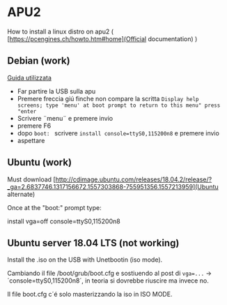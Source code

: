 # APU2

How to install a linux distro on apu2 ( [https://pcengines.ch/howto.htm#home](Official documentation) )


## Debian (work)

[Guida utilizzata](https://syscall.eu/blog/2017/07/19/apu/)

- Far partire la USB sulla apu
- Premere freccia giú finche non compare la scritta `Display help screens; type 'menu' at boot prompt to return to this menu" press "enter`
- Scrivere ¨menu¨ e premere invio
- premere F6
- dopo `boot: ` scrivere `install console=ttyS0,115200n8` e premere invio
- aspettare


## Ubuntu (work)

Must download [http://cdimage.ubuntu.com/releases/18.04.2/release/?_ga=2.6837746.1317156672.1557303868-755951356.1557213959](Ubuntu alternate)

Once at the "boot:" prompt type:

install vga=off console=ttyS0,115200n8

## Ubuntu server 18.04 LTS (not working)

Install the .iso on the USB with Unetbootin (iso mode).

Cambiando il file /boot/grub/boot.cfg e sostiuendo al post di `vga=...` -> ´console=ttyS0,115200n8´, in teoria si dovrebbe riuscire ma invece no. 

Il file boot.cfg c´é solo masterizzando la iso in ISO MODE. 

